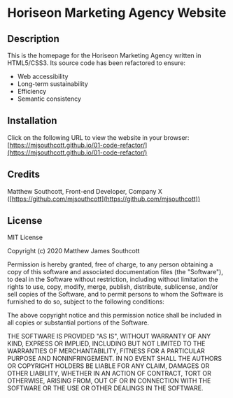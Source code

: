 # Horiseon Marketing Agency Website

## Description

This is the homepage for the Horiseon Marketing Agency written in HTML5/CSS3. Its source code has been refactored to ensure:
- Web accessibility
- Long-term sustainability
- Efficiency
- Semantic consistency


## Installation

Click on the following URL to view the website in your browser: [https://mjsouthcott.github.io/01-code-refactor/](https://mjsouthcott.github.io/01-code-refactor/)


## Credits

Matthew Southcott, Front-end Developer, Company X ([https://github.com/mjsouthcott](https://github.com/mjsouthcott))


## License

MIT License

Copyright (c) 2020 Matthew James Southcott

Permission is hereby granted, free of charge, to any person obtaining a copy
of this software and associated documentation files (the "Software"), to deal
in the Software without restriction, including without limitation the rights
to use, copy, modify, merge, publish, distribute, sublicense, and/or sell
copies of the Software, and to permit persons to whom the Software is
furnished to do so, subject to the following conditions:

The above copyright notice and this permission notice shall be included in all
copies or substantial portions of the Software.

THE SOFTWARE IS PROVIDED "AS IS", WITHOUT WARRANTY OF ANY KIND, EXPRESS OR
IMPLIED, INCLUDING BUT NOT LIMITED TO THE WARRANTIES OF MERCHANTABILITY,
FITNESS FOR A PARTICULAR PURPOSE AND NONINFRINGEMENT. IN NO EVENT SHALL THE
AUTHORS OR COPYRIGHT HOLDERS BE LIABLE FOR ANY CLAIM, DAMAGES OR OTHER
LIABILITY, WHETHER IN AN ACTION OF CONTRACT, TORT OR OTHERWISE, ARISING FROM,
OUT OF OR IN CONNECTION WITH THE SOFTWARE OR THE USE OR OTHER DEALINGS IN THE
SOFTWARE.